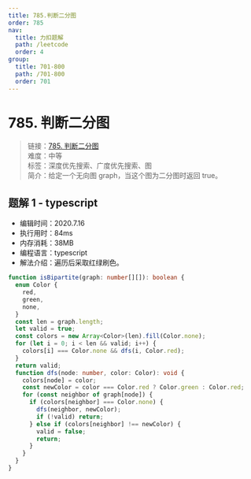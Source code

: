 ```yaml
---
title: 785.判断二分图
order: 785
nav:
  title: 力扣题解
  path: /leetcode
  order: 4
group:
  title: 701-800
  path: /701-800
  order: 701
---
```


# 785. 判断二分图

> 链接：[785. 判断二分图](https://leetcode-cn.com/problems/is-graph-bipartite/)  
> 难度：中等  
> 标签：深度优先搜索、广度优先搜索、图  
> 简介：给定一个无向图 graph，当这个图为二分图时返回 true。

## 题解 1 - typescript

- 编辑时间：2020.7.16
- 执行用时：84ms
- 内存消耗：38MB
- 编程语言：typescript
- 解法介绍：遍历后采取红绿刷色。

```typescript
function isBipartite(graph: number[][]): boolean {
  enum Color {
    red,
    green,
    none,
  }
  const len = graph.length;
  let valid = true;
  const colors = new Array<Color>(len).fill(Color.none);
  for (let i = 0; i < len && valid; i++) {
    colors[i] === Color.none && dfs(i, Color.red);
  }
  return valid;
  function dfs(node: number, color: Color): void {
    colors[node] = color;
    const newColor = color === Color.red ? Color.green : Color.red;
    for (const neighbor of graph[node]) {
      if (colors[neighbor] === Color.none) {
        dfs(neighbor, newColor);
        if (!valid) return;
      } else if (colors[neighbor] !== newColor) {
        valid = false;
        return;
      }
    }
  }
}
```
